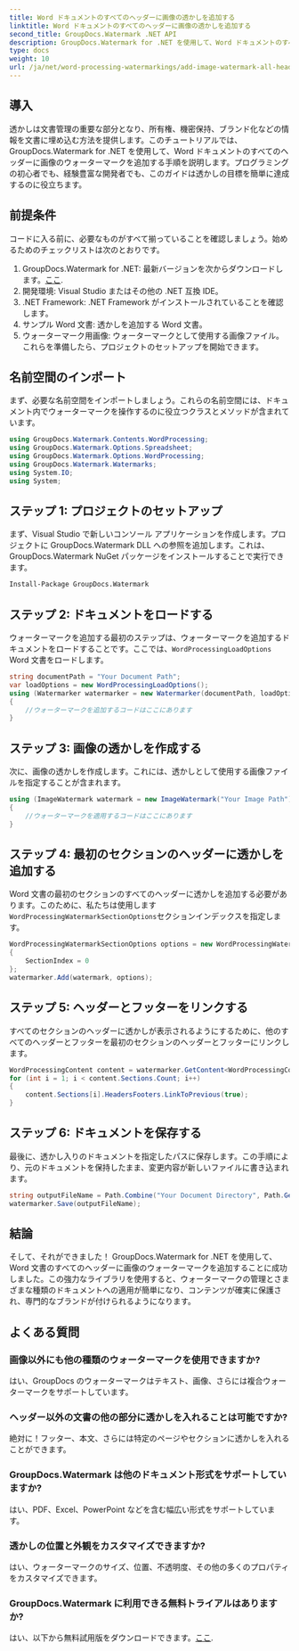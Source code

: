 ```yaml
---
title: Word ドキュメントのすべてのヘッダーに画像の透かしを追加する
linktitle: Word ドキュメントのすべてのヘッダーに画像の透かしを追加する
second_title: GroupDocs.Watermark .NET API
description: GroupDocs.Watermark for .NET を使用して、Word ドキュメントのすべてのヘッダーに画像のウォーターマークを簡単に追加します。詳細なコード例を含むステップバイステップのガイドに従ってください。
type: docs
weight: 10
url: /ja/net/word-processing-watermarkings/add-image-watermark-all-headers-word-docs/
---
```

## 導入
透かしは文書管理の重要な部分となり、所有権、機密保持、ブランド化などの情報を文書に埋め込む方法を提供します。このチュートリアルでは、GroupDocs.Watermark for .NET を使用して、Word ドキュメントのすべてのヘッダーに画像のウォーターマークを追加する手順を説明します。プログラミングの初心者でも、経験豊富な開発者でも、このガイドは透かしの目標を簡単に達成するのに役立ちます。
## 前提条件
コードに入る前に、必要なものがすべて揃っていることを確認しましょう。始めるためのチェックリストは次のとおりです。
1.  GroupDocs.Watermark for .NET: 最新バージョンを次からダウンロードします。[ここ](https://releases.groupdocs.com/Watermark/net/).
2. 開発環境: Visual Studio またはその他の .NET 互換 IDE。
3. .NET Framework: .NET Framework がインストールされていることを確認します。
4. サンプル Word 文書: 透かしを追加する Word 文書。
5. ウォーターマーク用画像: ウォーターマークとして使用する画像ファイル。
これらを準備したら、プロジェクトのセットアップを開始できます。
## 名前空間のインポート
まず、必要な名前空間をインポートしましょう。これらの名前空間には、ドキュメント内でウォーターマークを操作するのに役立つクラスとメソッドが含まれています。
```csharp
using GroupDocs.Watermark.Contents.WordProcessing;
using GroupDocs.Watermark.Options.Spreadsheet;
using GroupDocs.Watermark.Options.WordProcessing;
using GroupDocs.Watermark.Watermarks;
using System.IO;
using System;
```
## ステップ 1: プロジェクトのセットアップ
まず、Visual Studio で新しいコンソール アプリケーションを作成します。プロジェクトに GroupDocs.Watermark DLL への参照を追加します。これは、GroupDocs.Watermark NuGet パッケージをインストールすることで実行できます。
```bash
Install-Package GroupDocs.Watermark
```
## ステップ 2: ドキュメントをロードする
ウォーターマークを追加する最初のステップは、ウォーターマークを追加するドキュメントをロードすることです。ここでは、`WordProcessingLoadOptions` Word 文書をロードします。
```csharp
string documentPath = "Your Document Path";
var loadOptions = new WordProcessingLoadOptions();
using (Watermarker watermarker = new Watermarker(documentPath, loadOptions))
{
    //ウォーターマークを追加するコードはここにあります
}
```
## ステップ 3: 画像の透かしを作成する
次に、画像の透かしを作成します。これには、透かしとして使用する画像ファイルを指定することが含まれます。
```csharp
using (ImageWatermark watermark = new ImageWatermark("Your Image Path"))
{
    //ウォーターマークを適用するコードはここにあります
}
```
## ステップ 4: 最初のセクションのヘッダーに透かしを追加する
Word 文書の最初のセクションのすべてのヘッダーに透かしを追加する必要があります。このために、私たちは使用します`WordProcessingWatermarkSectionOptions`セクションインデックスを指定します。
```csharp
WordProcessingWatermarkSectionOptions options = new WordProcessingWatermarkSectionOptions
{
    SectionIndex = 0
};
watermarker.Add(watermark, options);
```
## ステップ 5: ヘッダーとフッターをリンクする
すべてのセクションのヘッダーに透かしが表示されるようにするために、他のすべてのヘッダーとフッターを最初のセクションのヘッダーとフッターにリンクします。
```csharp
WordProcessingContent content = watermarker.GetContent<WordProcessingContent>();
for (int i = 1; i < content.Sections.Count; i++)
{
    content.Sections[i].HeadersFooters.LinkToPrevious(true);
}
```
## ステップ 6: ドキュメントを保存する
最後に、透かし入りのドキュメントを指定したパスに保存します。この手順により、元のドキュメントを保持したまま、変更内容が新しいファイルに書き込まれます。
```csharp
string outputFileName = Path.Combine("Your Document Directory", Path.GetFileName(documentPath));
watermarker.Save(outputFileName);
```
## 結論
そして、それができました！ GroupDocs.Watermark for .NET を使用して、Word 文書のすべてのヘッダーに画像のウォーターマークを追加することに成功しました。この強力なライブラリを使用すると、ウォーターマークの管理とさまざまな種類のドキュメントへの適用が簡単になり、コンテンツが確実に保護され、専門的なブランドが付けられるようになります。
## よくある質問
### 画像以外にも他の種類のウォーターマークを使用できますか?
はい、GroupDocs のウォーターマークはテキスト、画像、さらには複合ウォーターマークをサポートしています。
### ヘッダー以外の文書の他の部分に透かしを入れることは可能ですか?
絶対に！フッター、本文、さらには特定のページやセクションに透かしを入れることができます。
### GroupDocs.Watermark は他のドキュメント形式をサポートしていますか?
はい、PDF、Excel、PowerPoint などを含む幅広い形式をサポートしています。
### 透かしの位置と外観をカスタマイズできますか?
はい、ウォーターマークのサイズ、位置、不透明度、その他の多くのプロパティをカスタマイズできます。
### GroupDocs.Watermark に利用できる無料トライアルはありますか?
はい、以下から無料試用版をダウンロードできます。[ここ](https://releases.groupdocs.com/).
